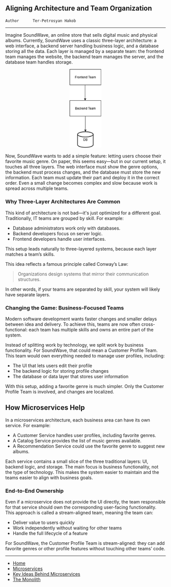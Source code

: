 ## Aligning Architecture and Team Organization

```info
Author      Ter-Petrosyan Hakob
```

---

Imagine SoundWave, an online store that sells digital music and physical albums. Currently, SoundWave uses a classic three-layer architecture: a web interface, a backend server handling business logic, and a database storing all the data. Each layer is managed by a separate team: the frontend team manages the website, the backend team manages the server, and the database team handles storage.

<p align="center">
    <img src="./assets/img2.png" alt="img2" width="100"/>
</p>

Now, SoundWave wants to add a simple feature: letting users choose their favorite music genre. On paper, this seems easy—but in our current setup, it touches all three layers. The web interface must show the genre options, the backend must process changes, and the database must store the new information. Each team must update their part and deploy it in the correct order. Even a small change becomes complex and slow because work is spread across multiple teams.

### Why Three-Layer Architectures Are Common

This kind of architecture is not bad—it's just optimized for a different goal. Traditionally, IT teams are grouped by skill. For example:

- Database administrators work only with databases.
- Backend developers focus on server logic.
- Frontend developers handle user interfaces.

This setup leads naturally to three-layered systems, because each layer matches a team’s skills.

This idea reflects a famous principle called Conway’s Law:

> Organizations design systems that mirror their communication structures.

In other words, if your teams are separated by skill, your system will likely have separate layers.

### Changing the Game: Business-Focused Teams

Modern software development wants faster changes and smaller delays between idea and delivery. To achieve this, teams are now often cross-functional: each team has multiple skills and owns an entire part of the system.

Instead of splitting work by technology, we split work by business functionality. For SoundWave, that could mean a Customer Profile Team. This team would own everything needed to manage user profiles, including:

- The UI that lets users edit their profile
- The backend logic for storing profile changes
- The database or data layer that stores user information

With this setup, adding a favorite genre is much simpler. Only the Customer Profile Team is involved, and changes are localized.

## How Microservices Help

In a microservices architecture, each business area can have its own service. For example:

- A Customer Service handles user profiles, including favorite genres.
- A Catalog Service provides the list of music genres available.
- A Recommendation Service could use the favorite genre to suggest new albums.

Each service contains a small slice of the three traditional layers: UI, backend logic, and storage. The main focus is business functionality, not the type of technology. This makes the system easier to maintain and the teams easier to align with business goals.

### End-to-End Ownership

Even if a microservice does not provide the UI directly, the team responsible for that service should own the corresponding user-facing functionality. This approach is called a stream-aligned team, meaning the team can:

- Deliver value to users quickly
- Work independently without waiting for other teams
- Handle the full lifecycle of a feature

For SoundWave, the Customer Profile Team is stream-aligned: they can add favorite genres or other profile features without touching other teams’ code.

---

- [Home](./../../README.md)
- [Microservices](./../tutorials.md)
- [Key Ideas Behind Microservices](./2_Key_Ideas_Behind_Microservices.md)
- [The Monolith](./4_The_Monolith.md)
